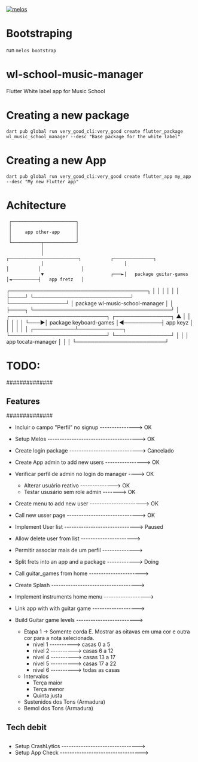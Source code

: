 [![melos](https://img.shields.io/badge/maintained%20with-melos-f700ff.svg?style=flat-square)](https://github.com/invertase/melos)

# Bootstraping

  run `melos bootstrap`

# wl-school-music-manager
Flutter White label app for Music School 


# Creating a new package

  `dart pub global run very_good_cli:very_good create flutter_package wl_music_school_manager --desc "Base package for the white label"`

# Creating a new App

  `dart pub global run very_good_cli:very_good create flutter_app my_app --desc "My new Flutter app"`


# Achitecture

     ┌────────────────────────┐
     │                        │
     │     app other-app      │
     │                        │
     └───────────┬────────────┘
                 │
                 │                              ┌──────────────────────────┐           ┌───────────────┐
                 │                              │                          │           │               │
                 ▼                         ┌───►│   package guitar-games   │◄──────────┤   app fretz   │
┌─────────────────────────────────────┐    │    │                          │           │               │
│                                     ├────┘    └──────────────────────────┘           └───────────────┘
│   package wl-music-school-manager   │
│                                     ├────┐
└─────────────────────────────────────┘    │    ┌──────────────────────────┐           ┌───────────────┐
                 ▲                         │    │                          │           │               │
                 │                         └───►│  package keyboard-games  │◄──────────┤   app keyz    │
                 │                              │                          │           │               │
     ┌───────────┴────────────┐                 └──────────────────────────┘           └───────────────┘
     │                        │
     │   app tocata-manager   │
     │                        │
     └────────────────────────┘


# TODO:


  ##############
  ## Features ##
  ##############

  - Incluir o campo "Perfil" no signup ---------------> OK
  - Setup Melos --------------------------------------> OK
  - Create login package -----------------------------> Cancelado
  - Create App admin to add new users ----------------> OK
  - Verificar perfil de admin no login do manager ----> OK
    * Alterar usuário reativo --------------> OK
    * Testar ususário sem role admin -------> OK
  - Create menu to add new user ----------------------> OK
  - Call new usser page ------------------------------> OK
  - Implement User list ------------------------------> Paused
  - Allow delete user from list ---------------------->
  - Permitir associar mais de um perfil -------------->
  - Split frets into an app and a package ------------> Doing
  - Call guitar_games from home ---------------------->
  - Create Splash ------------------------------------>
  - Implement instruments home menu ------------------>
  - Link app with with guitar game ------------------->
  - Build Guitar game levels ------------------------->

      * Etapa 1 -> Somente corda E. Mostrar as oitavas em uma cor e outra cor para a nota selecionada.
        - nivel 1 ----------> casas 0 a 5
        - nivel 2 ----------> casas 6 a 12
        - nivel 4 ----------> casas 13 a 17
        - nivel 5 ----------> casas 17 a 22
        - nivel 6 ----------> todas as casas
      * Intervalos
        - Terça maior
        - Terça menor
        - Quinta justa
      * Sustenidos dos Tons (Armadura)
      * Bemol dos Tons (Armadura)



  ## ##############
  ## Tech debit ##
  ## ##############

  - Setup CrashLytics -------------------------------->
  - Setup App Check ---------------------------------->
 
